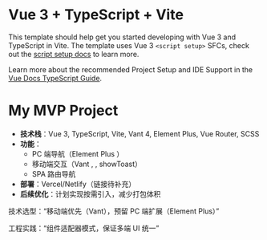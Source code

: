 # Vue 3 + TypeScript + Vite

This template should help get you started developing with Vue 3 and TypeScript in Vite. The template uses Vue 3 `<script setup>` SFCs, check out the [script setup docs](https://v3.vuejs.org/api/sfc-script-setup.html#sfc-script-setup) to learn more.

Learn more about the recommended Project Setup and IDE Support in the [Vue Docs TypeScript Guide](https://vuejs.org/guide/typescript/overview.html#project-setup).

# My MVP Project

- **技术栈**：Vue 3, TypeScript, Vite, Vant 4, Element Plus, Vue Router, SCSS
- **功能**：
  - PC 端导航（Element Plus <el-menu>）
  - 移动端交互（Vant <van-button>, <van-swipe>, showToast）
  - SPA 路由导航
- **部署**：Vercel/Netlify（链接待补充）
- **后续优化**：计划实现按需引入，减少打包体积

技术选型：“移动端优先（Vant），预留 PC 端扩展（Element Plus）”

工程实践：“组件适配器模式，保证多端 UI 统一”
